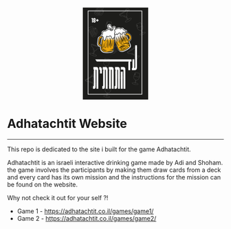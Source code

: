 
<img src="game1/pics/images/case.png" alt="Logo" width="200" style="display: block; 
margin-left: auto;margin-right: auto;width: 30%;"/>




# Adhatachtit Website
---

This repo is dedicated to the site i built for the game Adhatachtit.

Adhatachtit is an israeli interactive drinking game made by Adi and Shoham.
the game involves the participants by making them draw cards from a deck and every card has its own mission and the instructions for the mission can be found on the website.

Why not check it out for your self ?!
- Game 1 - https://adhatachtit.co.il/games/game1/
- Game 2 - https://adhatachtit.co.il/games/game2/
